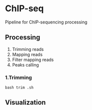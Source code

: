 # ChIP-seq
Pipeline for ChIP-sequencing processing

## Processing 

1) Trimming reads
2) Mapping reads
3) Filter mapping reads
4) Peaks calling


### 1.Trimming 

`bash trim .sh` 


## Visualization 

